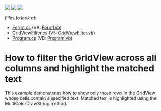 <!-- default badges list -->
![](https://img.shields.io/endpoint?url=https://codecentral.devexpress.com/api/v1/VersionRange/128628795/13.2.5%2B)
[![](https://img.shields.io/badge/Open_in_DevExpress_Support_Center-FF7200?style=flat-square&logo=DevExpress&logoColor=white)](https://supportcenter.devexpress.com/ticket/details/E2508)
[![](https://img.shields.io/badge/📖_How_to_use_DevExpress_Examples-e9f6fc?style=flat-square)](https://docs.devexpress.com/GeneralInformation/403183)
<!-- default badges end -->
<!-- default file list -->
*Files to look at*:

* [Form1.cs](./CS/Form1.cs) (VB: [Form1.vb](./VB/Form1.vb))
* [GridViewFilter.cs](./CS/GridViewFilter.cs) (VB: [GridViewFilter.vb](./VB/GridViewFilter.vb))
* [Program.cs](./CS/Program.cs) (VB: [Program.vb](./VB/Program.vb))
<!-- default file list end -->
# How to filter the GridView across all columns and highlight the matched text


<p>This example demonstrates how to show only those rows in the GridView whose cells contain a specified text. Matched text is highlighted using the  MultiColorDrawString method.</p>

<br/>



